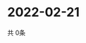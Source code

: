 # 2022-02-21
  共 0条

  <!-- BEGIN -->
  <!-- 最后更新时间Mon Feb 21 2022 15:07:11 GMT+0000 (Coordinated Universal Time) -->
  
  <!-- END -->
  
  